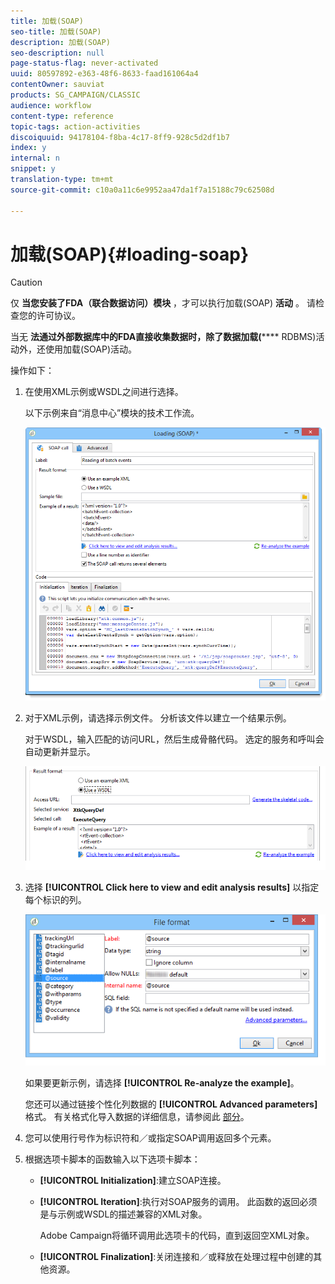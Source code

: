 ```yaml
---
title: 加载(SOAP)
seo-title: 加载(SOAP)
description: 加载(SOAP)
seo-description: null
page-status-flag: never-activated
uuid: 80597892-e363-48f6-8633-faad161064a4
contentOwner: sauviat
products: SG_CAMPAIGN/CLASSIC
audience: workflow
content-type: reference
topic-tags: action-activities
discoiquuid: 94178104-f8ba-4c17-8ff9-928c5d2df1b7
index: y
internal: n
snippet: y
translation-type: tm+mt
source-git-commit: c10a0a11c6e9952aa47da1f7a15188c79c62508d

---
```



# 加载(SOAP){#loading-soap}

>[!CAUTION]
>
>仅 **当您安装了FDA（联合数据访问）模块** ，才可以执行加载(SOAP) **活动** 。 请检查您的许可协议。

当无 **法通过外部数据库中的FDA直接收集数据时，除了数据加载(****** RDBMS)活动外，还使用加载(SOAP)活动。

操作如下：

1. 在使用XML示例或WSDL之间进行选择。

   以下示例来自“消息中心”模块的技术工作流。

   ![](assets/load_soap_002.png)

1. 对于XML示例，请选择示例文件。 分析该文件以建立一个结果示例。

   对于WSDL，输入匹配的访问URL，然后生成骨骼代码。 选定的服务和呼叫会自动更新并显示。

   ![](assets/soap_load_003.png)

1. 选择 **[!UICONTROL Click here to view and edit analysis results]** 以指定每个标识的列。

   ![](assets/soap_load_001.png)

   如果要更新示例，请选择 **[!UICONTROL Re-analyze the example]**。

   您还可以通过链接个性化列数据的 **[!UICONTROL Advanced parameters]** 格式。 有关格式化导入数据的详细信息，请参阅此 [部分](../../platform/using/importing-data.md#import-wizard)。

1. 您可以使用行号作为标识符和／或指定SOAP调用返回多个元素。
1. 根据选项卡脚本的函数输入以下选项卡脚本：

   * **[!UICONTROL Initialization]**:建立SOAP连接。
   * **[!UICONTROL Iteration]**:执行对SOAP服务的调用。 此函数的返回必须是与示例或WSDL的描述兼容的XML对象。

      Adobe Campaign将循环调用此选项卡的代码，直到返回空XML对象。

   * **[!UICONTROL Finalization]**:关闭连接和／或释放在处理过程中创建的其他资源。

